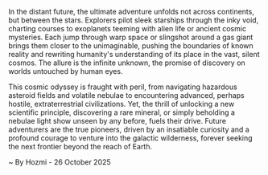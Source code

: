 
In the distant future, the ultimate adventure unfolds not across continents, but between the stars. Explorers pilot sleek starships through the inky void, charting courses to exoplanets teeming with alien life or ancient cosmic mysteries. Each jump through warp space or slingshot around a gas giant brings them closer to the unimaginable, pushing the boundaries of known reality and rewriting humanity's understanding of its place in the vast, silent cosmos. The allure is the infinite unknown, the promise of discovery on worlds untouched by human eyes.

This cosmic odyssey is fraught with peril, from navigating hazardous asteroid fields and volatile nebulae to encountering advanced, perhaps hostile, extraterrestrial civilizations. Yet, the thrill of unlocking a new scientific principle, discovering a rare mineral, or simply beholding a nebulae light show unseen by any before, fuels their drive. Future adventurers are the true pioneers, driven by an insatiable curiosity and a profound courage to venture into the galactic wilderness, forever seeking the next frontier beyond the reach of Earth.

~ By Hozmi - 26 October 2025
